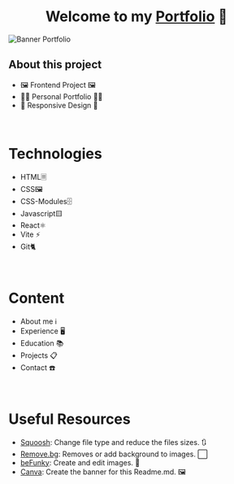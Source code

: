 <div align="center">
<h1 align="center">Welcome to my <a href="https://andermunozrivas.netlify.app" target="_blank">Portfolio</a> 👋</h1>
</div>
<img src="https://i.imgur.com/8300EPK.png" alt="Banner Portfolio">

## About this project

- 🖼️ Frontend Project 🖼️
- 👋🏻​​ Personal Portfolio 👋🏻​​
- 📱 Responsive Design 📱
<br>

# Technologies

- HTML🗏
- CSS🖼️
- CSS-Modules🗄️
- Javascript🟨
- React⚛️
- Vite ⚡
- Git🐈​
<br>

# Content
- About me ℹ️
- Experience 🖥️
- Education 📚
- Projects 📋​
- Contact ☎️
<br>

# Useful Resources
- <a href="https://squoosh.app/" target="_blank">Squoosh</a>: Change file type and reduce the files sizes. 🔃
- <a href="https://www.remove.bg/es" target="_blank">Remove.bg</a>: Removes or add background to images. ⬜
- <a href="https://www.befunky.com/" target="_blank">beFunky</a>: Create and edit images. 📸
- <a href="https://www.canva.com" target="_blank">Canva</a>: Create the banner for this Readme.md. 🖼️
